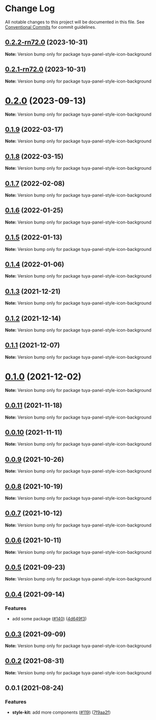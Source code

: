 # Change Log

All notable changes to this project will be documented in this file.
See [Conventional Commits](https://conventionalcommits.org) for commit guidelines.

## [0.2.2-rn72.0](https://github.com/tuya/tuya-panel-kit/compare/tuya-panel-style-icon-background@0.2.1-rn72.0...tuya-panel-style-icon-background@0.2.2-rn72.0) (2023-10-31)

**Note:** Version bump only for package tuya-panel-style-icon-background





## [0.2.1-rn72.0](https://github.com/tuya/tuya-panel-kit/compare/tuya-panel-style-icon-background@0.2.0...tuya-panel-style-icon-background@0.2.1-rn72.0) (2023-10-31)

**Note:** Version bump only for package tuya-panel-style-icon-background





# [0.2.0](https://github.com/tuya/tuya-panel-kit/compare/tuya-panel-style-icon-background@0.1.9...tuya-panel-style-icon-background@0.2.0) (2023-09-13)

**Note:** Version bump only for package tuya-panel-style-icon-background





## [0.1.9](https://github.com/tuya/tuya-panel-kit/compare/tuya-panel-style-icon-background@0.1.8...tuya-panel-style-icon-background@0.1.9) (2022-03-17)

**Note:** Version bump only for package tuya-panel-style-icon-background





## [0.1.8](https://github.com/tuya/tuya-panel-kit/compare/tuya-panel-style-icon-background@0.1.7...tuya-panel-style-icon-background@0.1.8) (2022-03-15)

**Note:** Version bump only for package tuya-panel-style-icon-background





## [0.1.7](https://github.com/tuya/tuya-panel-kit/compare/tuya-panel-style-icon-background@0.1.6...tuya-panel-style-icon-background@0.1.7) (2022-02-08)

**Note:** Version bump only for package tuya-panel-style-icon-background





## [0.1.6](https://github.com/tuya/tuya-panel-kit/compare/tuya-panel-style-icon-background@0.1.5...tuya-panel-style-icon-background@0.1.6) (2022-01-25)

**Note:** Version bump only for package tuya-panel-style-icon-background





## [0.1.5](https://github.com/tuya/tuya-panel-kit/compare/tuya-panel-style-icon-background@0.1.4...tuya-panel-style-icon-background@0.1.5) (2022-01-13)

**Note:** Version bump only for package tuya-panel-style-icon-background





## [0.1.4](https://github.com/tuya/tuya-panel-kit/compare/tuya-panel-style-icon-background@0.1.3...tuya-panel-style-icon-background@0.1.4) (2022-01-06)

**Note:** Version bump only for package tuya-panel-style-icon-background





## [0.1.3](https://github.com/tuya/tuya-panel-kit/compare/tuya-panel-style-icon-background@0.1.2...tuya-panel-style-icon-background@0.1.3) (2021-12-21)

**Note:** Version bump only for package tuya-panel-style-icon-background





## [0.1.2](https://github.com/tuya/tuya-panel-kit/compare/tuya-panel-style-icon-background@0.1.1...tuya-panel-style-icon-background@0.1.2) (2021-12-14)

**Note:** Version bump only for package tuya-panel-style-icon-background





## [0.1.1](https://github.com/tuya/tuya-panel-kit/compare/tuya-panel-style-icon-background@0.0.11...tuya-panel-style-icon-background@0.1.1) (2021-12-07)

**Note:** Version bump only for package tuya-panel-style-icon-background





# [0.1.0](https://github.com/tuya/tuya-panel-kit/compare/tuya-panel-style-icon-background@0.0.11...tuya-panel-style-icon-background@0.1.0) (2021-12-02)

**Note:** Version bump only for package tuya-panel-style-icon-background





## [0.0.11](https://github.com/tuya/tuya-panel-kit/compare/tuya-panel-style-icon-background@0.0.10...tuya-panel-style-icon-background@0.0.11) (2021-11-18)

**Note:** Version bump only for package tuya-panel-style-icon-background





## [0.0.10](https://github.com/tuya/tuya-panel-kit/compare/tuya-panel-style-icon-background@0.0.9...tuya-panel-style-icon-background@0.0.10) (2021-11-11)

**Note:** Version bump only for package tuya-panel-style-icon-background





## [0.0.9](https://github.com/tuya/tuya-panel-kit/compare/tuya-panel-style-icon-background@0.0.8...tuya-panel-style-icon-background@0.0.9) (2021-10-26)

**Note:** Version bump only for package tuya-panel-style-icon-background





## [0.0.8](https://github.com/tuya/tuya-panel-kit/compare/tuya-panel-style-icon-background@0.0.6...tuya-panel-style-icon-background@0.0.8) (2021-10-19)

**Note:** Version bump only for package tuya-panel-style-icon-background





## [0.0.7](https://github.com/tuya/tuya-panel-kit/compare/tuya-panel-style-icon-background@0.0.6...tuya-panel-style-icon-background@0.0.7) (2021-10-12)

**Note:** Version bump only for package tuya-panel-style-icon-background





## [0.0.6](https://github.com/tuya/tuya-panel-kit/compare/tuya-panel-style-icon-background@0.0.5...tuya-panel-style-icon-background@0.0.6) (2021-10-11)

**Note:** Version bump only for package tuya-panel-style-icon-background





## [0.0.5](https://github.com/tuya/tuya-panel-kit/compare/tuya-panel-style-icon-background@0.0.4...tuya-panel-style-icon-background@0.0.5) (2021-09-23)

**Note:** Version bump only for package tuya-panel-style-icon-background





## [0.0.4](https://github.com/tuya/tuya-panel-kit/compare/tuya-panel-style-icon-background@0.0.3...tuya-panel-style-icon-background@0.0.4) (2021-09-14)


### Features

* add some package ([#140](https://github.com/tuya/tuya-panel-kit/issues/140)) ([4d649f3](https://github.com/tuya/tuya-panel-kit/commit/4d649f3020ac96bc9aa16c0d27f925b13244317c))





## [0.0.3](https://github.com/tuya/tuya-panel-kit/compare/tuya-panel-style-icon-background@0.0.2...tuya-panel-style-icon-background@0.0.3) (2021-09-09)

**Note:** Version bump only for package tuya-panel-style-icon-background





## [0.0.2](https://github.com/tuya/tuya-panel-kit/compare/tuya-panel-style-icon-background@0.0.1...tuya-panel-style-icon-background@0.0.2) (2021-08-31)

**Note:** Version bump only for package tuya-panel-style-icon-background





## 0.0.1 (2021-08-24)


### Features

* **style-kit:** add more components ([#119](https://github.com/tuya/tuya-panel-kit/issues/119)) ([7f9aa2f](https://github.com/tuya/tuya-panel-kit/commit/7f9aa2fecf01c73760eeb88fcc09703ccef3afca))
